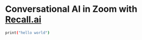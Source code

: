 # Conversational AI in Zoom with [Recall.ai](https://www.recall.ai/)

```bash
print("hello world")
```
